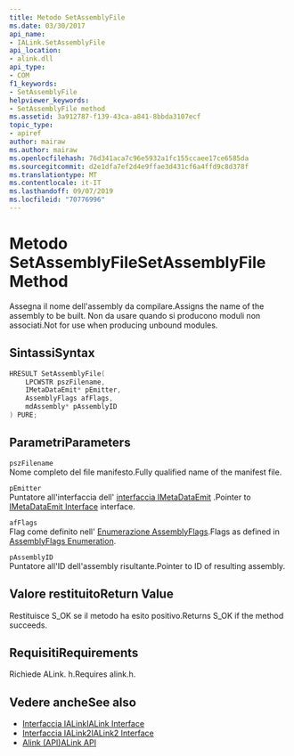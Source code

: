 ```yaml
---
title: Metodo SetAssemblyFile
ms.date: 03/30/2017
api_name:
- IALink.SetAssemblyFile
api_location:
- alink.dll
api_type:
- COM
f1_keywords:
- SetAssemblyFile
helpviewer_keywords:
- SetAssemblyFile method
ms.assetid: 3a912787-f139-43ca-a841-8bbda3107ecf
topic_type:
- apiref
author: mairaw
ms.author: mairaw
ms.openlocfilehash: 76d341aca7c96e5932a1fc155ccaee17ce6585da
ms.sourcegitcommit: d2e1dfa7ef2d4e9ffae3d431cf6a4ffd9c8d378f
ms.translationtype: MT
ms.contentlocale: it-IT
ms.lasthandoff: 09/07/2019
ms.locfileid: "70776996"
---
```

# <a name="setassemblyfile-method"></a><span data-ttu-id="32ad7-102">Metodo SetAssemblyFile</span><span class="sxs-lookup"><span data-stu-id="32ad7-102">SetAssemblyFile Method</span></span>
<span data-ttu-id="32ad7-103">Assegna il nome dell'assembly da compilare.</span><span class="sxs-lookup"><span data-stu-id="32ad7-103">Assigns the name of the assembly to be built.</span></span> <span data-ttu-id="32ad7-104">Non da usare quando si producono moduli non associati.</span><span class="sxs-lookup"><span data-stu-id="32ad7-104">Not for use when producing unbound modules.</span></span>  
  
## <a name="syntax"></a><span data-ttu-id="32ad7-105">Sintassi</span><span class="sxs-lookup"><span data-stu-id="32ad7-105">Syntax</span></span>  
  
```cpp  
HRESULT SetAssemblyFile(  
    LPCWSTR pszFilename,  
    IMetaDataEmit* pEmitter,  
    AssemblyFlags afFlags,  
    mdAssembly* pAssemblyID  
) PURE;  
```  
  
## <a name="parameters"></a><span data-ttu-id="32ad7-106">Parametri</span><span class="sxs-lookup"><span data-stu-id="32ad7-106">Parameters</span></span>  
 `pszFilename`  
 <span data-ttu-id="32ad7-107">Nome completo del file manifesto.</span><span class="sxs-lookup"><span data-stu-id="32ad7-107">Fully qualified name of the manifest file.</span></span>  
  
 `pEmitter`  
 <span data-ttu-id="32ad7-108">Puntatore all'interfaccia dell' [interfaccia IMetaDataEmit](../metadata/imetadataemit-interface.md) .</span><span class="sxs-lookup"><span data-stu-id="32ad7-108">Pointer to [IMetaDataEmit Interface](../metadata/imetadataemit-interface.md) interface.</span></span>  
  
 `afFlags`  
 <span data-ttu-id="32ad7-109">Flag come definito nell' [Enumerazione AssemblyFlags](../metadata/assemblyflags-enumeration.md).</span><span class="sxs-lookup"><span data-stu-id="32ad7-109">Flags as defined in [AssemblyFlags Enumeration](../metadata/assemblyflags-enumeration.md).</span></span>  
  
 `pAssemblyID`  
 <span data-ttu-id="32ad7-110">Puntatore all'ID dell'assembly risultante.</span><span class="sxs-lookup"><span data-stu-id="32ad7-110">Pointer to ID of resulting assembly.</span></span>  
  
## <a name="return-value"></a><span data-ttu-id="32ad7-111">Valore restituito</span><span class="sxs-lookup"><span data-stu-id="32ad7-111">Return Value</span></span>  
 <span data-ttu-id="32ad7-112">Restituisce S_OK se il metodo ha esito positivo.</span><span class="sxs-lookup"><span data-stu-id="32ad7-112">Returns S_OK if the method succeeds.</span></span>  
  
## <a name="requirements"></a><span data-ttu-id="32ad7-113">Requisiti</span><span class="sxs-lookup"><span data-stu-id="32ad7-113">Requirements</span></span>  
 <span data-ttu-id="32ad7-114">Richiede ALink. h.</span><span class="sxs-lookup"><span data-stu-id="32ad7-114">Requires alink.h.</span></span>  
  
## <a name="see-also"></a><span data-ttu-id="32ad7-115">Vedere anche</span><span class="sxs-lookup"><span data-stu-id="32ad7-115">See also</span></span>

- [<span data-ttu-id="32ad7-116">Interfaccia IALink</span><span class="sxs-lookup"><span data-stu-id="32ad7-116">IALink Interface</span></span>](ialink-interface.md)
- [<span data-ttu-id="32ad7-117">Interfaccia IALink2</span><span class="sxs-lookup"><span data-stu-id="32ad7-117">IALink2 Interface</span></span>](ialink2-interface.md)
- [<span data-ttu-id="32ad7-118">Alink (API)</span><span class="sxs-lookup"><span data-stu-id="32ad7-118">ALink API</span></span>](index.md)
